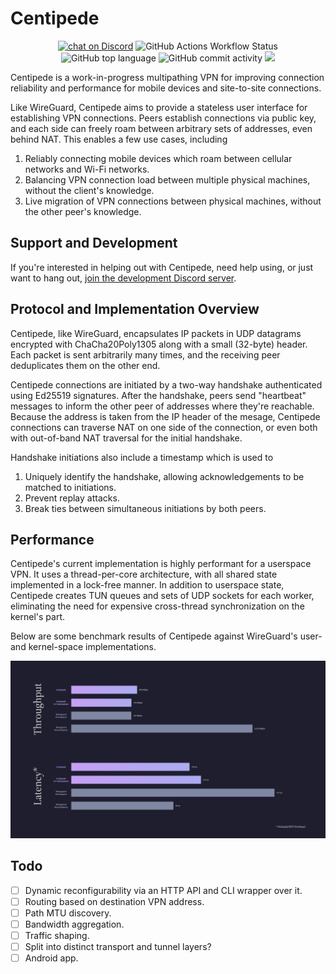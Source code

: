# Centipede

<p align="center">
    <a href="https://discord.gg/3wJyrBsKXu">
        <img src="https://img.shields.io/discord/1233267011963060275?logo=discord"
            alt="chat on Discord"></a>
    <img alt="GitHub Actions Workflow Status" src="https://img.shields.io/github/actions/workflow/status/max-niederman/centipede/rust.yml">
    <img alt="GitHub top language" src="https://img.shields.io/github/languages/top/max-niederman/centipede">
    <img alt="GitHub commit activity" src="https://img.shields.io/github/commit-activity/m/max-niederman/centipede">
    <a href="https://github.com/max-niederman/centipede/graphs/contributors" alt="Contributors">
        <img src="https://img.shields.io/github/contributors/max-niederman/centipede" /></a>
</p>

Centipede is a work-in-progress multipathing VPN for improving connection reliability and performance for mobile devices and site-to-site connections.

Like WireGuard, Centipede aims to provide a stateless user interface for establishing VPN connections.
Peers establish connections via public key, and each side can freely roam between arbitrary sets of addresses, even behind NAT.
This enables a few use cases, including

1. Reliably connecting mobile devices which roam between cellular networks and Wi-Fi networks.
2. Balancing VPN connection load between multiple physical machines, without the client's knowledge.
3. Live migration of VPN connections between physical machines, without the other peer's knowledge.

## Support and Development

If you're interested in helping out with Centipede, need help using, or just want to hang out, [join the development Discord server](https://discord.gg/3wJyrBsKXu).

## Protocol and Implementation Overview

Centipede, like WireGuard, encapsulates IP packets in UDP datagrams encrypted with ChaCha20Poly1305 along with a small (32-byte) header.
Each packet is sent arbitrarily many times, and the receiving peer deduplicates them on the other end.

Centipede connections are initiated by a two-way handshake authenticated using Ed25519 signatures.
After the handshake, peers send "heartbeat" messages to inform the other peer of addresses where they're reachable.
Because the address is taken from the IP header of the mesage,
Centipede connections can traverse NAT on one side of the connection,
or even both with out-of-band NAT traversal for the initial handshake.

Handshake initiations also include a timestamp which is used to

1. Uniquely identify the handshake, allowing acknowledgements to be matched to initiations.
2. Prevent replay attacks.
3. Break ties between simultaneous initiations by both peers.

## Performance

Centipede's current implementation is highly performant for a userspace VPN.
It uses a thread-per-core architecture, with all shared state implemented in a lock-free manner.
In addition to userspace state, Centipede creates TUN queues and sets of UDP sockets for each worker, eliminating the need for expensive cross-thread synchronization on the kernel's part.

Below are some benchmark results of Centipede against WireGuard's user- and kernel-space implementations.

![Benchmark results ](./benchmark.png)

## Todo

- [ ] Dynamic reconfigurability via an HTTP API and CLI wrapper over it.
- [ ] Routing based on destination VPN address.
- [ ] Path MTU discovery.
- [ ] Bandwidth aggregation.
- [ ] Traffic shaping.
- [ ] Split into distinct transport and tunnel layers?
- [ ] Android app.
